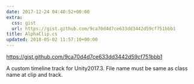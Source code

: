 ```yaml
---
date: 2017-12-24 04:40:52+00:00
extra:
  css: gist
  url: https://gist.github.com/9ca70d4d7ce633dd3442d59cf751bbb1
title: AlphaClip.cs
updated: 2018-05-02 11:57:10+00:00
---
```


<https://gist.github.com/9ca70d4d7ce633dd3442d59cf751bbb1>

A custom timeline track for Unity2017.3. File name must be same as class name at clip and track.
